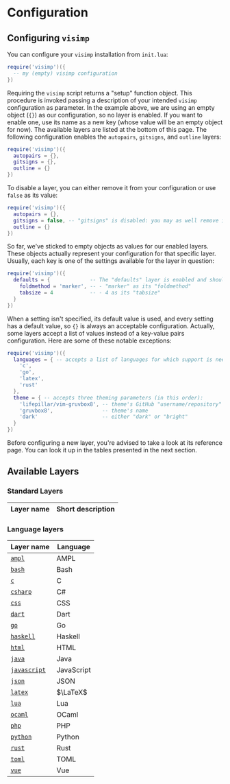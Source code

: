 # Configuration

## Configuring `visimp`

You can configure your `visimp` installation from `init.lua`:

```lua
require('visimp')({
  -- my (empty) visimp configuration
})
```

Requiring the `visimp` script returns a "setup" function object. This procedure
is invoked passing a description of your intended `visimp` configuration as
parameter. In the example above, we are using an empty object (`{}`) as our configuration,
so no layer is enabled. If you want to enable one, use its name as a new key
(whose value will be an empty object for now). The available layers are listed
at the bottom of this page. The following configuration enables the `autopairs`,
`gitsigns`, and `outline` layers:

```lua
require('visimp')({
  autopairs = {},
  gitsigns = {},
  outline = {}
})
```

To disable a layer, you can either remove it from your configuration or use
`false` as its value:

```lua
require('visimp')({
  autopairs = {},
  gitsigns = false, -- "gitsigns" is disabled: you may as well remove its entry
  outline = {}
})
```

So far, we've sticked to empty objects as values for our enabled layers. These
objects actually represent your configuration for that specific layer. Usually,
each key is one of the settings available for the layer in question:

```lua
require('visimp')({
  defaults = {             -- The "defaults" layer is enabled and should use:
    foldmethod = 'marker', -- - "marker" as its "foldmethod"
    tabsize = 4            -- - 4 as its "tabsize"
  }
})
```

When a setting isn't specified, its default value is used, and every setting has
a default value, so `{}` is always an acceptable configuration. Actually, some
layers accept a list of values instead of a key-value pairs configuration. Here
are some of these notable exceptions:

```lua
require('visimp')({
  languages = { -- accepts a list of languages for which support is needed.
    'c',
    'go',
    'latex',
    'rust'
  },
  theme = { -- accepts three theming parameters (in this order):
    'lifepillar/vim-gruvbox8', -- theme's GitHub "username/repository"
    'gruvbox8',                -- theme's name
    'dark'                     -- either "dark" or "bright"
  }
})
```

Before configuring a new layer, you're advised to take a look at its reference
page. You can look it up in the tables presented in the next section.

## Available Layers

### Standard Layers

| Layer name | Short description |
| ---------- | ----------------- |

### Language layers

| Layer name                         | Language   |
| ---------------------------------- | ---------- |
| [`ampl`](lang/AMPL.md)             | AMPL       |
| [`bash`](lang/BASH.md)             | Bash       |
| [`c`](lang/C.md)                   | C          |
| [`csharp`](lang/CSHARP.md)         | C#         |
| [`css`](lang/CSS.md)               | CSS        |
| [`dart`](lang/DART.md)             | Dart       |
| [`go`](lang/GO.md)                 | Go         |
| [`haskell`](lang/HSKELL.md)        | Haskell    |
| [`html`](lang/HTML.md)             | HTML       |
| [`java`](lang/JAVA.md)             | Java       |
| [`javascript`](lang/JAVASCRIPT.md) | JavaScript |
| [`json`](lang/JSON.md)             | JSON       |
| [`latex`](lang/LATEX.md)           | $\LaTeX$   |
| [`lua`](lang/LUA.md)               | Lua        |
| [`ocaml`](lang/OCAML.md)           | OCaml      |
| [`php`](lang/PHP.md)               | PHP        |
| [`python`](lang/PYTHON.md)         | Python     |
| [`rust`](lang/RUST.md)             | Rust       |
| [`toml`](lang/TOML.md)             | TOML       |
| [`vue`](lang/VUE.md)               | Vue        |
